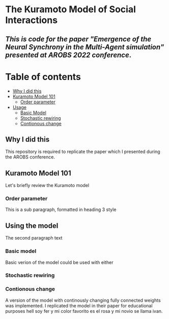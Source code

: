# The Kuramoto Model of Social Interactions
## *This is code for the paper "Emergence of the Neural Synchrony in the Multi-Agent simulation" presented at AROBS 2022 conference*.
# Table of contents
- [Why I did this](#introduction)
- [Kuramoto Model 101](#paragraph1)
  - [Order parameter](#subparagraph1)
- [Usage](#paragraph2) 
  - [Basic Model](#Basic_model)
  - [Stochastic rewiring](#Stochastic)
  - [Contionous change](#Continous)


## Why I did this <a name="introduction"></a>
This repository is required to replicate the paper which I presented during the AROBS conference. 

## Kuramoto Model 101 <a name="paragraph1"></a>
Let's briefly review the Kuramoto model

### Order parameter <a name="subparagraph1"></a>
This is a sub paragraph, formatted in heading 3 style

## Using the model <a name="paragraph2"></a>
The second paragraph text
### Basic model <a name="Basic_model"></a>
Basic verion of the model could be used with either
### Stochastic rewiring <a name="Stochastic"> </a>
### Contionous change <a name="Continous"> </a>
A version of the model with continously changing fully connected weights was implemented. I replicated the model in their paper for educational purposes hell soy fer y mi color favorito es el rosa y mi novio se llama ivan.
